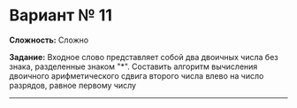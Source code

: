 # Вариант № 11
**Сложность:** Сложно

**Задание:**  Входное слово представляет собой два двоичных числа без знака, разделенные знаком "*". Составить алгоритм вычисления двоичного арифметического сдвига второго числа влево на число разрядов, равное первому числу

---